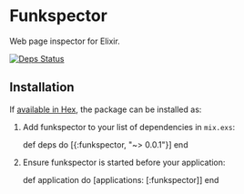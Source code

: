 # Funkspector

Web page inspector for Elixir.

[![Deps Status](https://beta.hexfaktor.org/badge/all/github/jaimeiniesta/funkspector.svg)](https://beta.hexfaktor.org/github/jaimeiniesta/funkspector)

## Installation

If [available in Hex](https://hex.pm/docs/publish), the package can be installed as:

  1. Add funkspector to your list of dependencies in `mix.exs`:

        def deps do
          [{:funkspector, "~> 0.0.1"}]
        end

  2. Ensure funkspector is started before your application:

        def application do
          [applications: [:funkspector]]
        end
